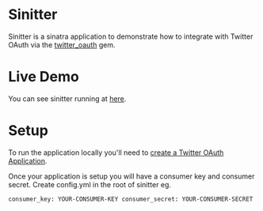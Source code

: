 Sinitter
========

Sinitter is a sinatra application to demonstrate how to integrate with Twitter OAuth via the [twitter_oauth](http://github.com/moomerman/twitter_oauth/tree/master) gem.

Live Demo
=========

You can see sinitter running at [here](http://sinitter.moocode.com/).

Setup
======

To run the application locally you'll need to [create a Twitter OAuth Application](http://twitter.com/oauth_clients/new).

Once your application is setup you will have a consumer key and consumer secret.  Create config.yml in the root of sinitter eg.

`
consumer_key: YOUR-CONSUMER-KEY
consumer_secret: YOUR-CONSUMER-SECRET
`